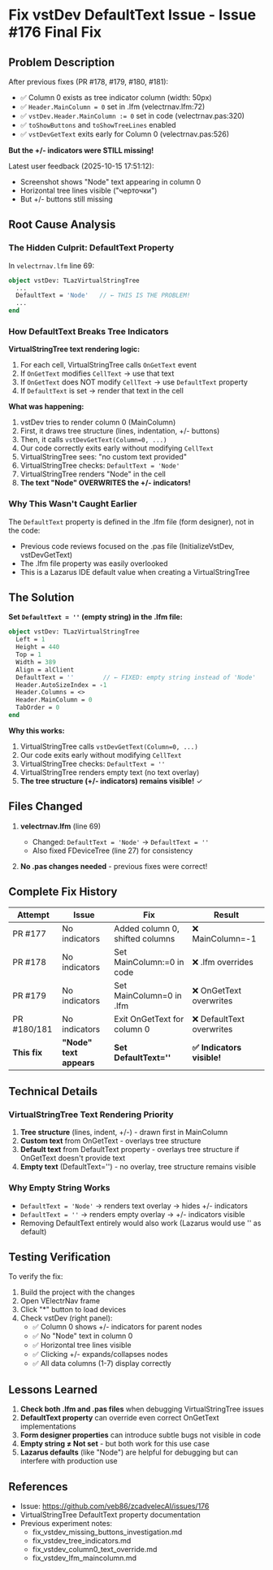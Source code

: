 # Fix vstDev DefaultText Issue - Issue #176 Final Fix

## Problem Description

After previous fixes (PR #178, #179, #180, #181):
- ✅ Column 0 exists as tree indicator column (width: 50px)
- ✅ `Header.MainColumn = 0` set in .lfm (velectrnav.lfm:72)
- ✅ `vstDev.Header.MainColumn := 0` set in code (velectrnav.pas:320)
- ✅ `toShowButtons` and `toShowTreeLines` enabled
- ✅ `vstDevGetText` exits early for Column 0 (velectrnav.pas:526)

**But the +/- indicators were STILL missing!**

Latest user feedback (2025-10-15 17:51:12):
- Screenshot shows "Node" text appearing in column 0
- Horizontal tree lines visible ("черточки")
- But +/- buttons still missing

## Root Cause Analysis

### The Hidden Culprit: DefaultText Property

In `velectrnav.lfm` line 69:
```pascal
object vstDev: TLazVirtualStringTree
  ...
  DefaultText = 'Node'   // ← THIS IS THE PROBLEM!
  ...
end
```

### How DefaultText Breaks Tree Indicators

**VirtualStringTree text rendering logic:**

1. For each cell, VirtualStringTree calls `OnGetText` event
2. If `OnGetText` modifies `CellText` → use that text
3. If `OnGetText` does NOT modify `CellText` → use `DefaultText` property
4. If `DefaultText` is set → render that text in the cell

**What was happening:**

1. vstDev tries to render column 0 (MainColumn)
2. First, it draws tree structure (lines, indentation, +/- buttons)
3. Then, it calls `vstDevGetText(Column=0, ...)`
4. Our code correctly exits early without modifying `CellText`
5. VirtualStringTree sees: "no custom text provided"
6. VirtualStringTree checks: `DefaultText = 'Node'`
7. VirtualStringTree renders "Node" in the cell
8. **The text "Node" OVERWRITES the +/- indicators!**

### Why This Wasn't Caught Earlier

The `DefaultText` property is defined in the .lfm file (form designer), not in the code:
- Previous code reviews focused on the .pas file (InitializeVstDev, vstDevGetText)
- The .lfm file property was easily overlooked
- This is a Lazarus IDE default value when creating a VirtualStringTree

## The Solution

**Set `DefaultText = ''` (empty string) in the .lfm file:**

```pascal
object vstDev: TLazVirtualStringTree
  Left = 1
  Height = 440
  Top = 1
  Width = 389
  Align = alClient
  DefaultText = ''        // ← FIXED: empty string instead of 'Node'
  Header.AutoSizeIndex = -1
  Header.Columns = <>
  Header.MainColumn = 0
  TabOrder = 0
end
```

**Why this works:**

1. VirtualStringTree calls `vstDevGetText(Column=0, ...)`
2. Our code exits early without modifying `CellText`
3. VirtualStringTree checks: `DefaultText = ''`
4. VirtualStringTree renders empty text (no text overlay)
5. **The tree structure (+/- indicators) remains visible!** ✓

## Files Changed

1. **velectrnav.lfm** (line 69)
   - Changed: `DefaultText = 'Node'` → `DefaultText = ''`
   - Also fixed FDeviceTree (line 27) for consistency

2. **No .pas changes needed** - previous fixes were correct!

## Complete Fix History

| Attempt | Issue | Fix | Result |
|---------|-------|-----|--------|
| PR #177 | No indicators | Added column 0, shifted columns | ❌ MainColumn=-1 |
| PR #178 | No indicators | Set MainColumn:=0 in code | ❌ .lfm overrides |
| PR #179 | No indicators | Set MainColumn=0 in .lfm | ❌ OnGetText overwrites |
| PR #180/181 | No indicators | Exit OnGetText for column 0 | ❌ DefaultText overwrites |
| **This fix** | **"Node" text appears** | **Set DefaultText=''** | **✅ Indicators visible!** |

## Technical Details

### VirtualStringTree Text Rendering Priority

1. **Tree structure** (lines, indent, +/-) - drawn first in MainColumn
2. **Custom text** from OnGetText - overlays tree structure
3. **Default text** from DefaultText property - overlays tree structure if OnGetText doesn't provide text
4. **Empty text** (DefaultText='') - no overlay, tree structure remains visible

### Why Empty String Works

- `DefaultText = 'Node'` → renders text overlay → hides +/- indicators
- `DefaultText = ''` → renders empty overlay → +/- indicators visible
- Removing DefaultText entirely would also work (Lazarus would use '' as default)

## Testing Verification

To verify the fix:

1. Build the project with the changes
2. Open VElectrNav frame
3. Click "*" button to load devices
4. Check vstDev (right panel):
   - ✅ Column 0 shows +/- indicators for parent nodes
   - ✅ No "Node" text in column 0
   - ✅ Horizontal tree lines visible
   - ✅ Clicking +/- expands/collapses nodes
   - ✅ All data columns (1-7) display correctly

## Lessons Learned

1. **Check both .lfm and .pas files** when debugging VirtualStringTree issues
2. **DefaultText property** can override even correct OnGetText implementations
3. **Form designer properties** can introduce subtle bugs not visible in code
4. **Empty string ≠ Not set** - but both work for this use case
5. **Lazarus defaults** (like "Node") are helpful for debugging but can interfere with production use

## References

- Issue: https://github.com/veb86/zcadvelecAI/issues/176
- VirtualStringTree DefaultText property documentation
- Previous experiment notes:
  - fix_vstdev_missing_buttons_investigation.md
  - fix_vstdev_tree_indicators.md
  - fix_vstdev_column0_text_override.md
  - fix_vstdev_lfm_maincolumn.md
